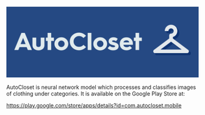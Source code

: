 ![AutoCloset](images/autoclosetbanner.png)

AutoCloset is neural network model which processes and classifies images of clothing under categories. It is available on the Google Play Store at:

https://play.google.com/store/apps/details?id=com.autocloset.mobile
